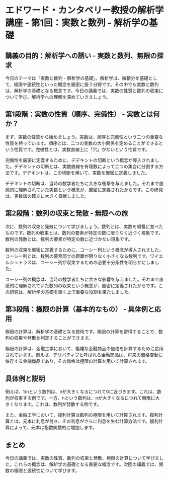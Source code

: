 # エドワード・カンタベリー教授の解析学講座 - 第1回：実数と数列 - 解析学の基礎

## 講義の目的：解析学への誘い - 実数と数列、無限の探求

今日のテーマは「実数と数列 - 解析学の基礎」。解析学は、微積分を基礎として、極限や連続性といった概念を厳密に扱う分野です。その中でも実数と数列は、解析学の基礎となる概念です。今日の講義では、実数の性質と数列の収束について学び、解析学への理解を深めていきましょう。

## 第1段階：実数の性質（順序、完備性） - 実数とは何か？

まず、実数の性質から始めましょう。実数は、順序と完備性という二つの重要な性質を持っています。順序とは、二つの実数の大小関係を定めることができるという性質です。完備性とは、実数直線上に「穴」がないという性質です。

完備性を厳密に定義するために、デデキントの切断という概念が導入されました。デデキントの切断とは、実数直線を有理数によって二つの集合に分割する方法です。デデキントは、この切断を用いて、実数を厳密に定義しました。

デデキントの切断は、当時の数学者たちに大きな衝撃を与えました。それまで直感的に理解されていた実数という概念が、厳密に定義されたからです。この研究は、実数論の確立に大きく貢献しました。

## 第2段階：数列の収束と発散 - 無限への旅

次に、数列の収束と発散について学びましょう。数列とは、実数を順番に並べたものです。数列の収束とは、数列の要素が特定の数に限りなく近づく現象です。数列の発散とは、数列の要素が特定の数に近づかない現象です。

数列の収束を厳密に定義するために、コーシー列という概念が導入されました。コーシー列とは、数列の要素同士の距離が限りなく小さくなる数列です。ワイエルシュトラスは、コーシー列が収束するための必要十分条件を明らかにしました。

コーシー列の概念は、当時の数学者たちに大きな影響を与えました。それまで直感的に理解されていた数列の収束という概念が、厳密に定義されたからです。この研究は、解析学の基礎を築く上で重要な役割を果たしました。

## 第3段階：極限の計算（基本的なもの） - 具体例と応用

極限の計算は、解析学の基礎となる技術です。極限の計算を習得することで、数列の収束や発散を判定することができます。

極限の計算は、金融工学において、複雑な金融商品の価格を計算するために応用されています。例えば、デリバティブと呼ばれる金融商品は、将来の価格変動に依存する金融商品であり、その価格は極限の計算を用いて計算されます。

## 具体例と説明

例えば、1/nという数列は、nが大きくなるにつれて0に近づきます。これは、数列が収束する例です。一方、nという数列は、nが大きくなるにつれて無限に大きくなります。これは、数列が発散する例です。

また、金融工学において、複利計算は数列の極限を用いて計算されます。複利計算とは、元本に利息が付き、その利息がさらに利息を生む計算方法です。複利計算によって、元本は指数関数的に増加します。

## まとめ

今日の講義では、実数の性質、数列の収束と発散、極限の計算について学びました。これらの概念は、解析学の基礎となる重要な概念です。次回の講義では、関数の極限と連続性について学びます。
